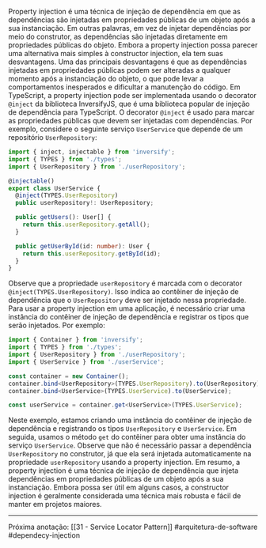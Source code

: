 Property injection é uma técnica de injeção de dependência em que as dependências são injetadas em propriedades públicas de um objeto após a sua instanciação. Em outras palavras, em vez de injetar dependências por meio do construtor, as dependências são injetadas diretamente em propriedades públicas do objeto.
Embora a property injection possa parecer uma alternativa mais simples à constructor injection, ela tem suas desvantagens. Uma das principais desvantagens é que as dependências injetadas em propriedades públicas podem ser alteradas a qualquer momento após a instanciação do objeto, o que pode levar a comportamentos inesperados e dificultar a manutenção do código.
Em TypeScript, a property injection pode ser implementada usando o decorator `@inject` da biblioteca InversifyJS, que é uma biblioteca popular de injeção de dependência para TypeScript. O decorator `@inject` é usado para marcar as propriedades públicas que devem ser injetadas com dependências.
Por exemplo, considere o seguinte serviço `UserService` que depende de um repositório `UserRepository`:

```typescript
import { inject, injectable } from 'inversify';
import { TYPES } from './types';
import { UserRepository } from './userRepository';

@injectable()
export class UserService {
  @inject(TYPES.UserRepository)
  public userRepository!: UserRepository;

  public getUsers(): User[] {
    return this.userRepository.getAll();
  }

  public getUserById(id: number): User {
    return this.userRepository.getById(id);
  }
}
```

Observe que a propriedade `userRepository` é marcada com o decorator `@inject(TYPES.UserRepository)`. Isso indica ao contêiner de injeção de dependência que o `UserRepository` deve ser injetado nessa propriedade.
Para usar a property injection em uma aplicação, é necessário criar uma instância do contêiner de injeção de dependência e registrar os tipos que serão injetados. Por exemplo:

```typescript
import { Container } from 'inversify';
import { TYPES } from './types';
import { UserRepository } from './userRepository';
import { UserService } from './userService';

const container = new Container();
container.bind<UserRepository>(TYPES.UserRepository).to(UserRepository);
container.bind<UserService>(TYPES.UserService).to(UserService);

const userService = container.get<UserService>(TYPES.UserService);
```

Neste exemplo, estamos criando uma instância do contêiner de injeção de dependência e registrando os tipos `UserRepository` e `UserService`. Em seguida, usamos o método `get` do contêiner para obter uma instância do serviço `UserService`. Observe que não é necessário passar a dependência `UserRepository` no construtor, já que ela será injetada automaticamente na propriedade `userRepository` usando a property injection.
Em resumo, a property injection é uma técnica de injeção de dependência que injeta dependências em propriedades públicas de um objeto após a sua instanciação. Embora possa ser útil em alguns casos, a constructor injection é geralmente considerada uma técnica mais robusta e fácil de manter em projetos maiores.

---
Próxima anotação: [[31 - Service Locator Pattern]]
#arquitetura-de-software #dependecy-injection